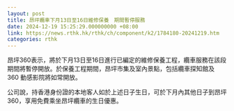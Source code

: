 ```yaml
---
layout: post
title: 昂坪纜車下月13日至16日維修保養　期間暫停服務
date: 2024-12-19 15:25:29.000000000 +08:00
link: https://news.rthk.hk/rthk/ch/component/k2/1784180-20241219.htm
categories: rthk
---
```


昂坪360表示，將於下月13日至16日進行已編定的維修保養工程，纜車服務在該段期間將暫停開放。於保養工程期間，昂坪市集及室內景點，包括纜車探知館及 360 動感影院將如常開放。

公司說，持香港身份證的本地客人如於上述日子生日，可於下月內其他日子到昂坪360，享用免費乘坐昂坪纜車的生日優惠。
